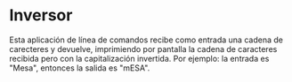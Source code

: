 Inversor
========

Esta aplicación de línea de comandos recibe como entrada una cadena de carecteres y devuelve, imprimiendo por pantalla la cadena de caracteres recibida pero con la capitalización invertida. Por ejemplo: la entrada es "Mesa", entonces la salida es "mESA".

